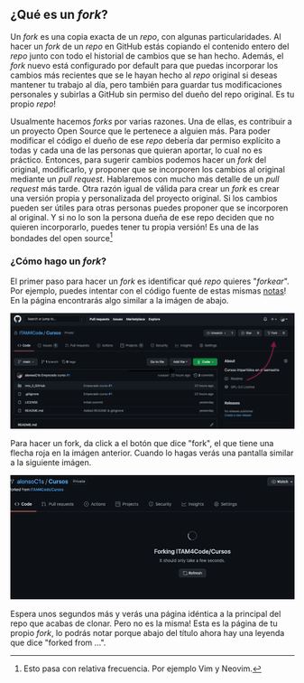 ## ¿Qué es un _fork_?

Un _fork_ es una copia exacta de un _repo_, con algunas
particularidades. Al hacer un _fork_ de un _repo_ en GitHub estás
copiando el contenido entero del _repo_ junto con todo el historial de
cambios que se han hecho. Además, el _fork_ nuevo está configurado por
default para que puedas incorporar los cambios más recientes que se le
hayan hecho al _repo_ original si deseas mantener tu trabajo al día,
pero también para guardar tus modificaciones personales y subirlas a
GitHub sin permiso del dueño del repo original. Es tu propio _repo_!

Usualmente hacemos _forks_ por varias razones. Una de ellas, es
contribuir a un proyecto Open Source que le pertenece a alguien más.
Para poder modificar el código el dueño de ese _repo_ debería dar
permiso explícito a todas y cada una de las personas que quieran
aportar, lo cual no es práctico. Entonces, para sugerir cambios
podemos hacer un _fork_ del original, modificarlo, y proponer que se
incorporen los cambios al original mediante un _pull request_.
Hablaremos con mucho más detalle de un _pull request_ más tarde.
Otra razón igual de válida para crear un _fork_ es crear una versión
propia y personalizada del proyecto original. Si los cambios pueden
ser útiles para otras personas puedes proponer que se incorporen al
original. Y si no lo son la persona dueña de ese repo deciden que no
quieren incorporarlo, puedes tener tu propia versión! Es una de las
bondades del open source[^1]

[^1]: Esto pasa con relativa frecuencia. Por ejemplo Vim y Neovim.

### ¿Cómo hago un _fork_?

El primer paso para hacer un _fork_ es identificar qué _repo_ quieres
"_forkear_". Por ejemplo, puedes intentar con el código fuente de
estas mismas [notas](https://github.com/ITAM4Code/Cursos)! En la
página encontrarás algo similar a la imágen de abajo.

![Página princial de _repo_](figs/notas_repo_page.png)

Para hacer un fork, da click a el botón que dice "fork", el que tiene
una flecha roja en la imágen anterior. Cuando lo hagas verás una
pantalla similar a la siguiente imágen.

![Proceso forking](figs/fork_process.png)

Espera unos segundos más y verás una página idéntica a la principal
del repo que acabas de clonar. Pero no es la misma! Esta es la página
de tu propio _fork_, lo podrás notar porque abajo del título ahora hay
una leyenda que dice "forked from ...".
